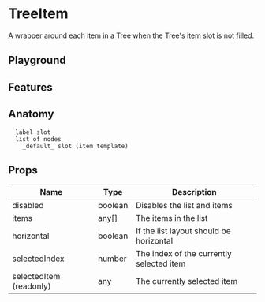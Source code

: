 <script>
    import Example from './TreeItemExample.svelte';
    import ThemePropCard from '../ThemePropCard.svelte';
</script>

# TreeItem

A wrapper around each item in a Tree when the Tree's item slot is not filled.

## Playground

<Example />

## Features

## Anatomy

```
  label slot
  list of nodes
    _default_ slot (item template)
```

## Props

| Name                    | Type    | Description                              |
| ----------------------- | ------- | ---------------------------------------- |
| disabled                | boolean | Disables the list and items              |
| items                   | any[]   | The items in the list                    |
| horizontal              | boolean | If the list layout should be horizontal  |
| selectedIndex           | number  | The index of the currently selected item |
| selectedItem (readonly) | any     | The currently selected item              |
